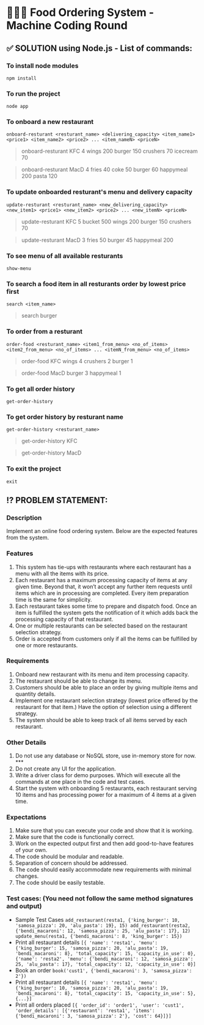 # 👨🏻‍💻 Food Ordering System - Machine Coding Round

## ✅ SOLUTION using Node.js - List of commands:

### To install node modules
`npm install`
### To run the project
`node app`
### To onboard a new restaurant
`onboard-resturant <resturant_name> <delivering_capacity> <item_name1> <price1> <item_name2> <price2> ... <item_nameN> <priceN>`
> onboard-resturant KFC 4 wings 200 burger 150 crushers 70 icecream 70

> onboard-resturant MacD 4 fries 40 coke 50 burger 60 happymeal 200 pasta 120
### To update onboarded resturant's menu and delivery capacity
`update-resturant <resturant_name> <new_delivering_capacity> <new_item1> <price1> <new_item2> <price2> ... <new_itemN> <priceN>`
> update-resturant KFC 5 bucket 500 wings 200 burger 150 crushers 70

> update-resturant MacD 3 fries 50 burger 45 happymeal 200
### To see menu of all available resturants
`show-menu`
### To search a food item in all resturants order by lowest price first
`search <item_name>`
>search burger
### To order from a resturant
`order-food <resturant_name> <item1_from_menu> <no_of_items> <item2_from_menu> <no_of_items> ... <itemN_from_menu> <no_of_items>`
> order-food KFC wings 4 crushers 2 burger 1

> order-food MacD burger 3 happymeal 1
### To get all order history
`get-order-history`
### To get order history by resturant name
`get-order-history <resturant_name>`
> get-order-history KFC

> get-order-history MacD
### To exit the project
`exit`

## ⁉️ PROBLEM STATEMENT:

### Description
Implement an online food ordering system. Below are the expected features from the system.
### Features
1. This system has tie-ups with restaurants where each restaurant has a menu with all the items with its price.
2. Each restaurant has a maximum processing capacity of items at any given time. Beyond that, it won’t accept any further item requests until items which are in processing are completed. Every item preparation time is the same for simplicity.
3. Each restaurant takes some time to prepare and dispatch food. Once an item is fulfilled the system gets the notification of it which adds back the processing capacity of that restaurant.
4. One or multiple restaurants can be selected based on the restaurant selection strategy.
5. Order is accepted from customers only if all the items can be fulfilled by one or more restaurants.
### Requirements
1. Onboard new restaurant with its menu and item processing capacity.
2. The restaurant should be able to change its menu.
3. Customers should be able to place an order by giving multiple items and quantity details.
4. Implement one restaurant selection strategy (lowest price offered by the restaurant for that item.) Have the option of selection using a different strategy.
5. The system should be able to keep track of all items served by each restaurant.
### Other Details
1. Do not use any database or NoSQL store, use in-memory store for now. ***
2. Do not create any UI for the application.
3. Write a driver class for demo purposes. Which will execute all the commands at one place in the code and test cases.
4. Start the system with onboarding 5 restaurants, each restaurant serving 10 items and has processing power for a maximum of 4 items at a given time.
### Expectations
1. Make sure that you can execute your code and show that it is working.
2. Make sure that the code is functionally correct.
3. Work on the expected output first and then add good-to-have features of your own.
4. The code should be modular and readable.
5. Separation of concern should be addressed.
6. The code should easily accommodate new requirements with minimal changes.
7. The code should be easily testable.
### Test cases: (You need not follow the same method signatures and output)
- Sample Test Cases
`add_restaurant(resta1, {'king_burger': 10, 'samosa_pizza': 20, 'alu_pasta': 19}, 15)
add_restaurant(resta2, {'bendi_macaroni': 12, 'samosa_pizza': 25, 'alu_pasta': 17}, 12)
update_menu(resta1, {'bendi_macaroni': 8, 'king_burger': 15})`
- Print all restaurant details
`[{ 'name': 'resta1', 'menu': {'king_burger': 15, 'samosa_pizza': 20, 'alu_pasta': 19, 'bendi_macaroni': 8}, 'total_capacity': 15, 'capacity_in_use': 0},
{'name': 'resta2', 'menu': {'bendi_macaroni': 12, 'samosa_pizza': 25, 'alu_pasta': 17}, 'total_capacity': 12, 'capacity_in_use': 0}]`
- Book an order
`book('cust1', {'bendi_macaroni': 3, 'samosa_pizza': 2'})`
- Print all restaurant details
`[{ 'name': 'resta1', 'menu': {'king_burger': 10, 'samosa_pizza': 20, 'alu_pasta': 19, 'bendi_macaroni': 8}, 'total_capacity': 15, 'capacity_in_use': 5}, {...}]`
- Print all orders placed
`[{ 'order_id': 'order1', 'user': 'cust1', 'order_details': [{'restaurant': 'resta1', 'items': {'bendi_macaroni': 3, 'samosa_pizza': 2'}, 'cost': 64}]}]`
